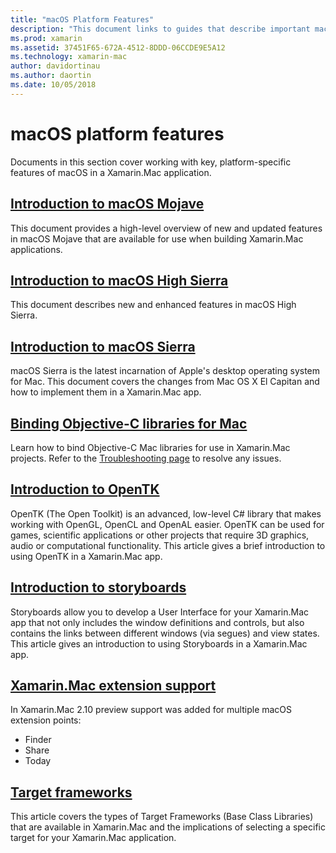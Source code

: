 ```yaml
---
title: "macOS Platform Features"
description: "This document links to guides that describe important macOS and Xamarin.Mac platform features: OpenTK, Storyboards, extensions, and more."
ms.prod: xamarin
ms.assetid: 37451F65-672A-4512-8DDD-06CCDE9E5A12
ms.technology: xamarin-mac
author: davidortinau
ms.author: daortin
ms.date: 10/05/2018
---
```


# macOS platform features

Documents in this section cover working with key, platform-specific features of macOS in a Xamarin.Mac application.

## [Introduction to macOS Mojave](~/mac/platform/introduction-to-macos-mojave/index.md)

This document provides a high-level overview of new and updated features in
macOS Mojave that are available for use when building Xamarin.Mac
applications.

## [Introduction to macOS High Sierra](~/mac/platform/introduction-to-macos-high-sierra/index.md)

This document describes new and enhanced features in macOS High Sierra.

## [Introduction to macOS Sierra](~/mac/platform/introduction-to-macos-sierra/index.md)

macOS Sierra is the latest incarnation of Apple's desktop operating system for Mac. This document covers the changes from Mac OS X El Capitan and how to implement them in a Xamarin.Mac app.

## [Binding Objective-C libraries for Mac](binding.md)

Learn how to bind Objective-C Mac libraries for use in Xamarin.Mac projects.
Refer to the [Troubleshooting page](~/cross-platform/macios/binding/troubleshooting.md)
to resolve any issues.

## [Introduction to OpenTK](~/mac/platform/opentk.md)

OpenTK (The Open Toolkit) is an advanced, low-level C# library that makes working with OpenGL, OpenCL and OpenAL easier. OpenTK can be used for games, scientific applications or other projects that require 3D graphics, audio or computational functionality. This article gives a brief introduction to using OpenTK in a Xamarin.Mac app.

## [Introduction to storyboards](~/mac/platform/storyboards/index.md)

Storyboards allow you to develop a User Interface for your Xamarin.Mac app that not only includes the window definitions and controls, but also contains the links between different windows (via segues) and view states. This article gives an introduction to using Storyboards in a Xamarin.Mac app.

## [Xamarin.Mac extension support](~/mac/platform/extensions.md)

In Xamarin.Mac 2.10 preview support was added for multiple macOS extension points:

- Finder
- Share
- Today

## [Target frameworks](~/mac/platform/target-framework.md)

This article covers the types of Target Frameworks (Base Class Libraries) that are available in Xamarin.Mac and the implications of selecting a specific target for your Xamarin.Mac application.

